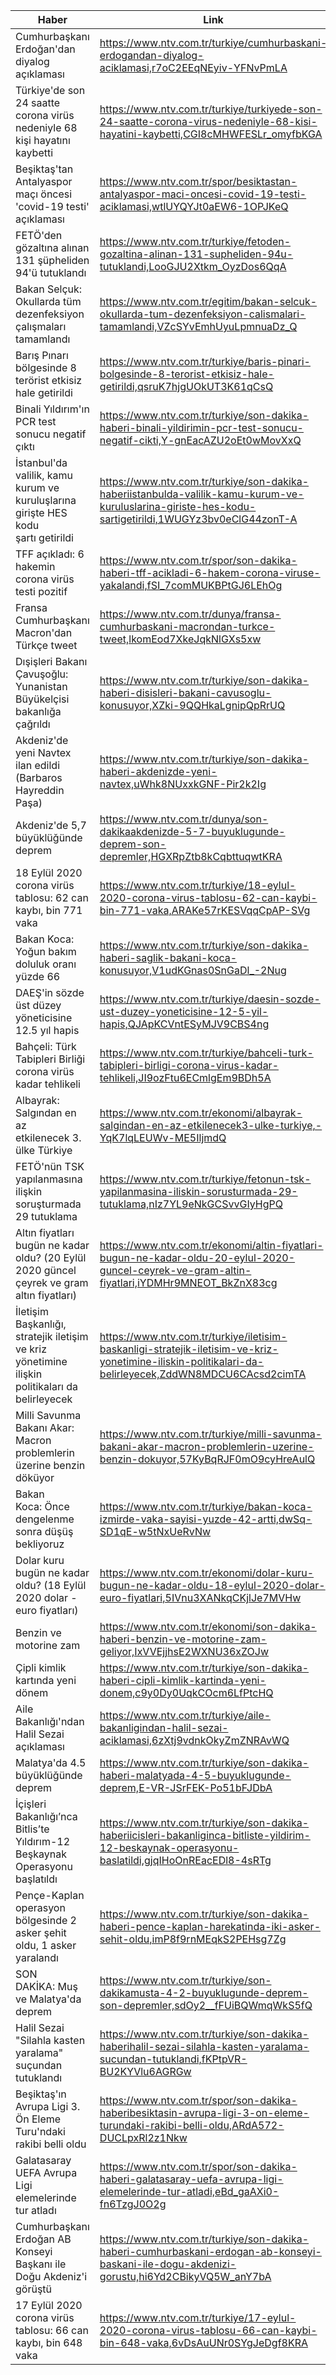 | Haber                                                                                           | Link                                                                                                                                                  |
|-------------------------------------------------------------------------------------------------|-------------------------------------------------------------------------------------------------------------------------------------------------------|
| Cumhurbaşkanı Erdoğan'dan diyalog açıklaması                                                    | https://www.ntv.com.tr/turkiye/cumhurbaskani-erdogandan-diyalog-aciklamasi,r7oC2EEqNEyiv-YFNvPmLA                                                     |
| Türkiye'de son 24 saatte corona virüs nedeniyle 68 kişi hayatını kaybetti                       | https://www.ntv.com.tr/turkiye/turkiyede-son-24-saatte-corona-virus-nedeniyle-68-kisi-hayatini-kaybetti,CGI8cMHWFESLr_omyfbKGA                        |
| Beşiktaş'tan Antalyaspor maçı öncesi 'covid-19 testi' açıklaması                                | https://www.ntv.com.tr/spor/besiktastan-antalyaspor-maci-oncesi-covid-19-testi-aciklamasi,wtlUYQYJt0aEW6-1OPJKeQ                                      |
| FETÖ'den gözaltına alınan 131 şüpheliden 94'ü tutuklandı                                        | https://www.ntv.com.tr/turkiye/fetoden-gozaltina-alinan-131-supheliden-94u-tutuklandi,LooGJU2Xtkm_OyzDos6QqA                                          |
| Bakan Selçuk: Okullarda tüm dezenfeksiyon çalışmaları tamamlandı                                | https://www.ntv.com.tr/egitim/bakan-selcuk-okullarda-tum-dezenfeksiyon-calismalari-tamamlandi,VZcSYvEmhUyuLpmnuaDz_Q                                  |
| Barış Pınarı bölgesinde 8 terörist etkisiz hale getirildi                                       | https://www.ntv.com.tr/turkiye/baris-pinari-bolgesinde-8-terorist-etkisiz-hale-getirildi,qsruK7hjgUOkUT3K61qCsQ                                       |
| Binali Yıldırım'ın PCR test sonucu negatif çıktı                                                | https://www.ntv.com.tr/turkiye/son-dakika-haberi-binali-yildirimin-pcr-test-sonucu-negatif-cikti,Y-gnEacAZU2oEt0wMovXxQ                               |
| İstanbul'da valilik, kamu kurum ve kuruluşlarına girişte HES kodu şartı getirildi               | https://www.ntv.com.tr/turkiye/son-dakika-haberiistanbulda-valilik-kamu-kurum-ve-kuruluslarina-giriste-hes-kodu-sartigetirildi,1WUGYz3bv0eClG44zonT-A |
| TFF açıkladı: 6 hakemin corona virüs testi pozitif                                              | https://www.ntv.com.tr/spor/son-dakika-haberi-tff-acikladi-6-hakem-corona-viruse-yakalandi,fSI_7comMUKBPtGJ6LEhOg                                     |
| Fransa Cumhurbaşkanı Macron'dan Türkçe tweet                                                    | https://www.ntv.com.tr/dunya/fransa-cumhurbaskani-macrondan-turkce-tweet,lkomEod7XkeJqkNlGXs5xw                                                       |
| Dışişleri Bakanı Çavuşoğlu: Yunanistan Büyükelçisi bakanlığa çağrıldı                           | https://www.ntv.com.tr/turkiye/son-dakika-haberi-disisleri-bakani-cavusoglu-konusuyor,XZki-9QQHkaLgnipQpRrUQ                                          |
| Akdeniz'de yeni Navtex ilan edildi (Barbaros Hayreddin Paşa)                                    | https://www.ntv.com.tr/turkiye/son-dakika-haberi-akdenizde-yeni-navtex,uWhk8NUxxkGNF-Pir2k2Ig                                                         |
| Akdeniz'de 5,7 büyüklüğünde deprem                                                              | https://www.ntv.com.tr/dunya/son-dakikaakdenizde-5-7-buyuklugunde-deprem-son-depremler,HGXRpZtb8kCqbttuqwtKRA                                         |
| 18 Eylül 2020 corona virüs tablosu: 62 can kaybı, bin 771 vaka                                  | https://www.ntv.com.tr/turkiye/18-eylul-2020-corona-virus-tablosu-62-can-kaybi-bin-771-vaka,ARAKe57rKESVqqCpAP-SVg                                    |
| Bakan Koca: Yoğun bakım doluluk oranı yüzde 66                                                  | https://www.ntv.com.tr/turkiye/son-dakika-haberi-saglik-bakani-koca-konusuyor,V1udKGnas0SnGaDl_-2Nug                                                  |
| DAEŞ'in sözde üst düzey yöneticisine 12.5 yıl hapis                                             | https://www.ntv.com.tr/turkiye/daesin-sozde-ust-duzey-yoneticisine-12-5-yil-hapis,QJApKCVntESyMJV9CBS4ng                                              |
| Bahçeli: Türk Tabipleri Birliği corona virüs kadar tehlikeli                                    | https://www.ntv.com.tr/turkiye/bahceli-turk-tabipleri-birligi-corona-virus-kadar-tehlikeli,JI9ozFtu6ECmlgEm9BDh5A                                     |
| Albayrak: Salgından en az etkilenecek 3. ülke Türkiye                                           | https://www.ntv.com.tr/ekonomi/albayrak-salgindan-en-az-etkilenecek3-ulke-turkiye,-YqK7lqLEUWv-ME5IljmdQ                                              |
| FETÖ'nün TSK yapılanmasına ilişkin soruşturmada 29 tutuklama                                    | https://www.ntv.com.tr/turkiye/fetonun-tsk-yapilanmasina-iliskin-sorusturmada-29-tutuklama,nIz7YL9eNkGCSvvGIyHgPQ                                     |
| Altın fiyatları bugün ne kadar oldu? (20 Eylül 2020 güncel çeyrek ve gram altın fiyatları)      | https://www.ntv.com.tr/ekonomi/altin-fiyatlari-bugun-ne-kadar-oldu-20-eylul-2020-guncel-ceyrek-ve-gram-altin-fiyatlari,iYDMHr9MNEOT_BkZnX83cg         |
| İletişim Başkanlığı, stratejik iletişim ve kriz yönetimine ilişkin politikaları da belirleyecek | https://www.ntv.com.tr/turkiye/iletisim-baskanligi-stratejik-iletisim-ve-kriz-yonetimine-iliskin-politikalari-da-belirleyecek,ZddWN8MDCU6CAcsd2cimTA  |
| Milli Savunma Bakanı Akar: Macron problemlerin üzerine benzin döküyor                           | https://www.ntv.com.tr/turkiye/milli-savunma-bakani-akar-macron-problemlerin-uzerine-benzin-dokuyor,57KyBqRJF0mO9cyHreAulQ                            |
| Bakan Koca: Önce dengelenme sonra düşüş bekliyoruz                                              | https://www.ntv.com.tr/turkiye/bakan-koca-izmirde-vaka-sayisi-yuzde-42-artti,dwSq-SD1qE-w5tNxUeRvNw                                                   |
| Dolar kuru bugün ne kadar oldu? (18 Eylül 2020 dolar - euro fiyatları)                          | https://www.ntv.com.tr/ekonomi/dolar-kuru-bugun-ne-kadar-oldu-18-eylul-2020-dolar-euro-fiyatlari,5IVnu3XANkqCKjlJe7MVHw                               |
| Benzin ve motorine zam                                                                          | https://www.ntv.com.tr/ekonomi/son-dakika-haberi-benzin-ve-motorine-zam-geliyor,IxVVEjjhsE2WXNU36xZOJw                                                |
| Çipli kimlik kartında yeni dönem                                                                | https://www.ntv.com.tr/turkiye/son-dakika-haberi-cipli-kimlik-kartinda-yeni-donem,c9y0Dy0UqkCOcm6LfPtcHQ                                              |
| Aile Bakanlığı'ndan Halil Sezai açıklaması                                                      | https://www.ntv.com.tr/turkiye/aile-bakanligindan-halil-sezai-aciklamasi,6zXtj9vdnkOkyZmZNRAvWQ                                                       |
| Malatya'da 4.5 büyüklüğünde deprem                                                              | https://www.ntv.com.tr/turkiye/son-dakika-haberi-malatyada-4-5-buyuklugunde-deprem,E-VR-JSrFEK-Po51bFJDbA                                             |
| İçişleri Bakanlığı’nca Bitlis’te Yıldırım-12 Beşkaynak Operasyonu başlatıldı                    | https://www.ntv.com.tr/turkiye/son-dakika-haberiicisleri-bakanliginca-bitliste-yildirim-12-beskaynak-operasyonu-baslatildi,gjqIHoOnREacEDl8-4sRTg     |
| Pençe-Kaplan operasyon bölgesinde 2 asker şehit oldu, 1 asker yaralandı                         | https://www.ntv.com.tr/turkiye/son-dakika-haberi-pence-kaplan-harekatinda-iki-asker-sehit-oldu,imP8f9rnMEqkS2PEHsg7Zg                                 |
| SON DAKİKA: Muş ve Malatya'da deprem                                                            | https://www.ntv.com.tr/turkiye/son-dakikamusta-4-2-buyuklugunde-deprem-son-depremler,sdOy2__fFUiBQWmqWkS5fQ                                           |
| Halil Sezai "Silahla kasten yaralama" suçundan tutuklandı                                       | https://www.ntv.com.tr/turkiye/son-dakika-haberihalil-sezai-silahla-kasten-yaralama-sucundan-tutuklandi,fKPtpVR-BU2KYVlu6AGRGw                        |
| Beşiktaş'ın Avrupa Ligi 3. Ön Eleme Turu'ndaki rakibi belli oldu                                | https://www.ntv.com.tr/spor/son-dakika-haberibesiktasin-avrupa-ligi-3-on-eleme-turundaki-rakibi-belli-oldu,ARdA572-DUCLpxRl2z1Nkw                     |
| Galatasaray UEFA Avrupa Ligi elemelerinde tur atladı                                            | https://www.ntv.com.tr/spor/son-dakika-haberi-galatasaray-uefa-avrupa-ligi-elemelerinde-tur-atladi,eBd_gaAXi0-fn6TzgJ0O2g                             |
| Cumhurbaşkanı Erdoğan AB Konseyi Başkanı ile Doğu Akdeniz'i görüştü                             | https://www.ntv.com.tr/turkiye/son-dakika-haberi-cumhurbaskani-erdogan-ab-konseyi-baskani-ile-dogu-akdenizi-gorustu,hi6Yd2CBikyVQ5W_anY7bA            |
| 17 Eylül 2020 corona virüs tablosu: 66 can kaybı, bin 648 vaka                                  | https://www.ntv.com.tr/turkiye/17-eylul-2020-corona-virus-tablosu-66-can-kaybi-bin-648-vaka,6vDsAuUNr0SYgJeDgf8KRA                                    |